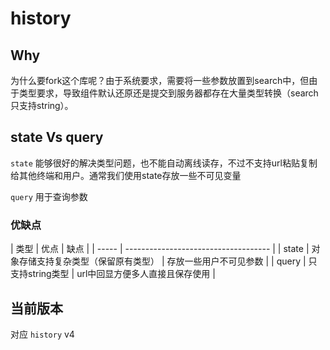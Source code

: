 # history 

## Why
为什么要fork这个库呢？由于系统要求，需要将一些参数放置到search中，但由于类型要求，导致组件默认还原还是提交到服务器都存在大量类型转换（search只支持string）。

## state Vs query
`state` 能够很好的解决类型问题，也不能自动离线读存，不过不支持url粘贴复制给其他终端和用户。通常我们使用state存放一些不可见变量

`query` 用于查询参数

###  优缺点
| 类型  | 优点                                 | 缺点                            |
| ----- | ------------------------------------ |
| state | 对象存储支持复杂类型（保留原有类型） | 存放一些用户不可见参数          |
| query | 只支持string类型                     | url中回显方便多人直接且保存使用 |

## 当前版本
对应 `history` v4